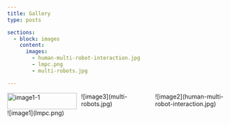 ```yaml
---
title: Gallery 
type: posts 

sections:
  - block: images
    content:
      images:
        - human-multi-robot-interaction.jpg
        - lmpc.png
        - multi-robots.jpg

---
```

<div style="display: flex; flex-wrap: wrap; gap: 10px;">
  <div style="flex: 1 1 calc(33% - 10px);">
    <img src="lmpc.png" alt="image1-1" style="width:100%; height:auto;">
    ![image1](lmpc.png)
  </div>
  <div style="flex: 1 1 calc(33% - 10px);">
    ![image3](multi-robots.jpg)
  </div>
  <div style="flex: 1 1 calc(33% - 10px);">
    ![image2](human-multi-robot-interaction.jpg)
  </div>
</div>

